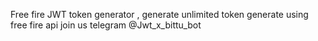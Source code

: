 Free fire JWT token generator , generate unlimited token generate using free fire api 
join us telegram @Jwt_x_bittu_bot 

